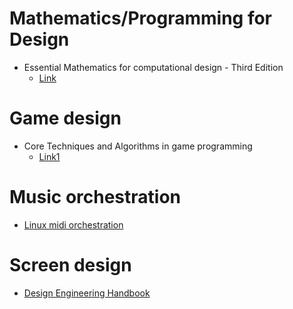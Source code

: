 # Mathematics/Programming for Design
- Essential Mathematics for computational design - Third Edition
  - [Link](https://math.okstate.edu/people/segerman/4423/EssentialMathematicsForComputationalDesign_ThirdEdition_rev3.pdf)

# Game design
- Core Techniques and Algorithms in game programming
  - [Link1](http://index-of.co.uk/Algorithms/Core%20Techniques%20and%20Algorithms%20in%20Game%20Programming.pdf)

# Music orchestration
- [Linux midi orchestration](http://www.schaffter.ca/pdf/linux-midi-orchestration.pdf)

# Screen design
- [Design Engineering Handbook](https://drive.google.com/file/d/1Jo_hVub2ZOkvmvcXn5FR-TCEQB3gg9JA/view?usp=sharing)